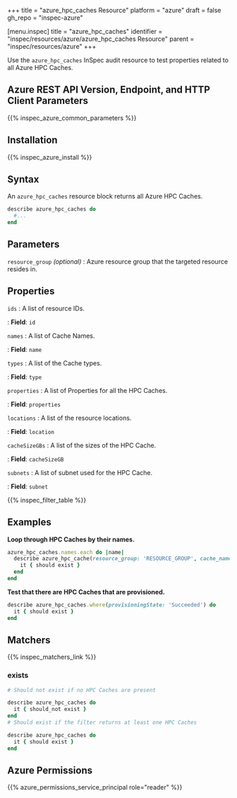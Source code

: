 +++
title = "azure_hpc_caches Resource"
platform = "azure"
draft = false
gh_repo = "inspec-azure"

[menu.inspec]
title = "azure_hpc_caches"
identifier = "inspec/resources/azure/azure_hpc_caches Resource"
parent = "inspec/resources/azure"
+++

Use the `azure_hpc_caches` InSpec audit resource to test properties related to all Azure HPC Caches.

## Azure REST API Version, Endpoint, and HTTP Client Parameters

{{% inspec_azure_common_parameters %}}

## Installation

{{% inspec_azure_install %}}

## Syntax

An `azure_hpc_caches` resource block returns all Azure HPC Caches.

```ruby
describe azure_hpc_caches do
  #...
end
```

## Parameters

`resource_group` _(optional)_
: Azure resource group that the targeted resource resides in.

## Properties

`ids`
: A list of resource IDs.

: **Field**: `id`

`names`
: A list of Cache Names.

: **Field**: `name`

`types`
: A list of the Cache types.

: **Field**: `type`

`properties`
: A list of Properties for all the HPC Caches.

: **Field**: `properties`

`locations`
: A list of the resource locations.

: **Field**: `location`

`cacheSizeGBs`
: A list of the sizes of the HPC Cache.

: **Field**: `cacheSizeGB`

`subnets`
: A list of subnet used for the HPC Cache.

: **Field**: `subnet`

{{% inspec_filter_table %}}

## Examples

**Loop through HPC Caches by their names.**

```ruby
azure_hpc_caches.names.each do |name|
  describe azure_hpc_cache(resource_group: 'RESOURCE_GROUP', cache_name: 'HPC_CACHE_NAME', name: name) do
    it { should exist }
  end
end
```

**Test that there are HPC Caches that are provisioned.**

```ruby
describe azure_hpc_caches.where(provisioningState: 'Succeeded') do
  it { should exist }
end
```

## Matchers

{{% inspec_matchers_link %}}

### exists

```ruby
# Should not exist if no HPC Caches are present

describe azure_hpc_caches do
  it { should_not exist }
end
# Should exist if the filter returns at least one HPC Caches

describe azure_hpc_caches do
  it { should exist }
end
```

## Azure Permissions

{{% azure_permissions_service_principal role="reader" %}}